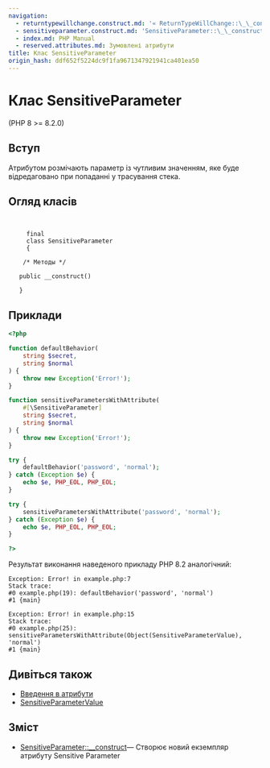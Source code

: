 ```yaml
---
navigation:
  - returntypewillchange.construct.md: '« ReturnTypeWillChange::\_\_construct'
  - sensitiveparameter.construct.md: 'SensitiveParameter::\_\_construct »'
  - index.md: PHP Manual
  - reserved.attributes.md: Зумовлені атрибути
title: Клас SensitiveParameter
origin_hash: ddf652f5224dc9f1fa9671347921941ca401ea50
---
```

# Клас SensitiveParameter

(PHP 8 >= 8.2.0)

## Вступ

Атрибутом розмічають параметр із чутливим значенням, яке буде відредаговано при попаданні у трасування стека.

## Огляд класів

```classsynopsis

    
     final
     class SensitiveParameter
     {

    /* Методы */
    
   public __construct()

   }
```

## Приклади

```php
<?php

function defaultBehavior(
    string $secret,
    string $normal
) {
    throw new Exception('Error!');
}

function sensitiveParametersWithAttribute(
    #[\SensitiveParameter]
    string $secret,
    string $normal
) {
    throw new Exception('Error!');
}

try {
    defaultBehavior('password', 'normal');
} catch (Exception $e) {
    echo $e, PHP_EOL, PHP_EOL;
}

try {
    sensitiveParametersWithAttribute('password', 'normal');
} catch (Exception $e) {
    echo $e, PHP_EOL, PHP_EOL;
}

?>
```

Результат виконання наведеного прикладу PHP 8.2 аналогічний:

```
Exception: Error! in example.php:7
Stack trace:
#0 example.php(19): defaultBehavior('password', 'normal')
#1 {main}

Exception: Error! in example.php:15
Stack trace:
#0 example.php(25): sensitiveParametersWithAttribute(Object(SensitiveParameterValue), 'normal')
#1 {main}
```

## Дивіться також

-   [Введення в атрибути](language.attributes.md)
-   [SensitiveParameterValue](class.sensitiveparametervalue.md)

## Зміст

-   [SensitiveParameter::\_\_construct](sensitiveparameter.construct.md)— Створює новий екземпляр атрибуту Sensitive Parameter

